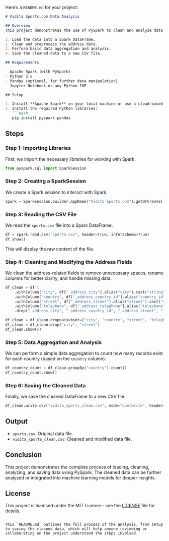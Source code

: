 Here’s a `README.md` for your project:

```markdown
# Vidita Sports.com Data Analysis

## Overview
This project demonstrates the use of PySpark to clean and analyze data from a CSV file related to Vidita Sports.com. The dataset includes customer information such as email, name, password hash, and address details. The goal of the project is to:

1. Load the data into a Spark DataFrame.
2. Clean and preprocess the address data.
3. Perform basic data aggregation and analysis.
4. Save the cleaned data to a new CSV file.

## Requirements

- Apache Spark (with PySpark)
- Python 3.x
- Pandas (optional, for further data manipulation)
- Jupyter Notebook or any Python IDE

## Setup

1. Install **Apache Spark** on your local machine or use a cloud-based Spark platform.
2. Install the required Python libraries:
   ```bash
   pip install pyspark pandas
   ```

## Steps

### Step 1: Importing Libraries

First, we import the necessary libraries for working with Spark.

```python
from pyspark.sql import SparkSession
```

### Step 2: Creating a SparkSession

We create a Spark session to interact with Spark.

```python
spark = SparkSession.builder.appName("Vidita Sports.com").getOrCreate()
```

### Step 3: Reading the CSV File

We read the `sports.csv` file into a Spark DataFrame.

```python
df = spark.read.csv("sports.csv", header=True, inferSchema=True)
df.show()
```

This will display the raw content of the file.

### Step 4: Cleaning and Modifying the Address Fields

We clean the address-related fields to remove unnecessary spaces, rename columns for better clarity, and handle missing data.

```python
df_clean = df \
    .withColumn("city", df["_address_city"].alias("city").cast("string")) \
    .withColumn("country", df["_address_country_id"].alias("country_id").cast("string")) \
    .withColumn("street", df["_address_street"].alias("street").cast("string")) \
    .withColumn("telephone", df["_address_telephone"].alias("telephone").cast("string")) \
    .drop("_address_city", "_address_country_id", "_address_street", "_address_telephone")

df_clean = df_clean.dropna(subset=["city", "country", "street", "telephone"], how="any")
df_clean = df_clean.drop("city", "street")
df_clean.show(5)
```

### Step 5: Data Aggregation and Analysis

We can perform a simple data aggregation to count how many records exist for each country (based on the `country` column).

```python
df_country_count = df_clean.groupBy("country").count()
df_country_count.show()
```

### Step 6: Saving the Cleaned Data

Finally, we save the cleaned DataFrame to a new CSV file.

```python
df_clean.write.csv("vidita_sports_clean.csv", mode="overwrite", header=True)
```

## Output

- `sports.csv`: Original data file.
- `vidita_sports_clean.csv`: Cleaned and modified data file.

## Conclusion

This project demonstrates the complete process of loading, cleaning, analyzing, and saving data using PySpark. The cleaned data can be further analyzed or integrated into machine learning models for deeper insights.

## License

This project is licensed under the MIT License - see the [LICENSE](LICENSE) file for details.
```

This `README.md` outlines the full process of the analysis, from setup to saving the cleaned data, which will help anyone reviewing or collaborating on the project understand the steps involved.

